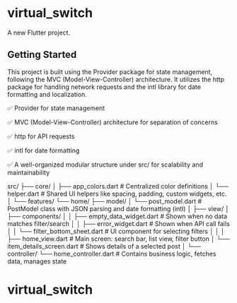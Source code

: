 # virtual_switch

A new Flutter project.

## Getting Started
This project is built using the Provider package for state management, following the MVC (Model-View-Controller) architecture. It utilizes the http package for handling network requests and the intl library for date formatting and localization.


✅ Provider for state management

✅ MVC (Model-View-Controller) architecture for separation of concerns

✅ http for API requests

✅ intl for date formatting

✅ A well-organized modular structure under src/ for scalability and maintainability

src/
├── core/
│   ├── app_colors.dart          # Centralized color definitions
│   └── helper.dart              # Shared UI helpers like spacing, padding, custom widgets, etc.
│
└── features/
    └── home/
        ├── model/
        │   └── post_model.dart  # PostModel class with JSON parsing and date formatting (intl)
        │
        ├── view/
        │   ├── components/
        │   │   ├── empty_data_widget.dart     # Shown when no data matches filter/search
        │   │   ├── error_widget.dart          # Shown when API call fails
        │   │   └── filter_bottom_sheet.dart   # UI component for selecting filters
        │   │
        │   ├── home_view.dart                 # Main screen: search bar, list view, filter button
        │   └── item_details_screen.dart       # Shows details of a selected post
        │
        └── controller/
            └── home_controller.dart           # Contains business logic, fetches data, manages state
# virtual_switch
